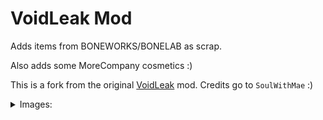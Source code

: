 # VoidLeak Mod

Adds items from BONEWORKS/BONELAB as scrap.

Also adds some MoreCompany cosmetics :)

This is a fork from the original [VoidLeak](https://thunderstore.io/c/lethal-company/p/SoulWithMae/VoidLeak/) mod.
Credits go to `SoulWithMae` :)

<details>
    <summary>Images:</summary>

<details> 
  <summary>Memory Leak Cleanup:</summary>

![Memory Leak Cleanup Barrel](https://github.com/Test-Account666/LethalCompany-VoidLeak/blob/master/images/Memory%20Leak%20Cleanup%20Barrel.jpg?raw=true)

</details>

<details> 
  <summary>Coroutine Garbage Barrel:</summary>

![Coroutine Garbage Barrel](https://github.com/Test-Account666/LethalCompany-VoidLeak/blob/master/images/Coroutine%20Garbage%20Barrel.jpg?raw=true)

</details>

<details> 
  <summary>Memory Dump Barrel:</summary>

![Memory Dump Barrel](https://github.com/Test-Account666/LethalCompany-VoidLeak/blob/master/images/Memory%20Dump%20Barrel.jpg?raw=true)

</details>

<details> 
  <summary>Particle Waste Barrel:</summary>

![Particle Waste Barrel](https://github.com/Test-Account666/LethalCompany-VoidLeak/blob/master/images/Particle%20Waste%20barrel.jpg?raw=true)

</details>

<details> 
  <summary>Melon Belly Barrel:</summary>

![Melon Belly Barrel](https://github.com/Test-Account666/LethalCompany-VoidLeak/blob/master/images/Melon%20Belly%20Barrel.jpg?raw=true)

</details>

<details> 
  <summary>Melon Belly Bottle:</summary>

![Melon Belly Hands](https://github.com/Test-Account666/LethalCompany-VoidLeak/blob/master/images/Melon%20Belly%20Hands.jpg?raw=true)

</details>

<details> 
  <summary>Crablet Headset:</summary>

![Crablet Headset Ground](https://github.com/Test-Account666/LethalCompany-VoidLeak/blob/master/images/Crablet%20Headset%20Ground.jpg?raw=true)

![Crablet Headset Hands](https://github.com/Test-Account666/LethalCompany-VoidLeak/blob/master/images/Crablet%20Headset%20Hands.jpg?raw=true)

</details>

<details> 
  <summary>Skull:</summary>

![Skull Ground](https://github.com/Test-Account666/LethalCompany-VoidLeak/blob/master/images/Skull%20Ground.jpg?raw=true)

![Skull Hands](https://github.com/Test-Account666/LethalCompany-VoidLeak/blob/master/images/Skull%20Hands.jpg?raw=true)

</details>

<details> 
  <summary>Lunar Toy:</summary>

![Lunar Toy Ground](https://github.com/Test-Account666/LethalCompany-VoidLeak/blob/master/images/Lunar%20Toy%20Ground.jpg?raw=true)

![Lunar Toy Hands](https://github.com/Test-Account666/LethalCompany-VoidLeak/blob/master/images/Lunar%20Toy%20Hands.jpg?raw=true)

</details>

<details> 
  <summary>Apollo:</summary>

![Apollo Ground](https://github.com/Test-Account666/LethalCompany-VoidLeak/blob/master/images/Apollo%20Ground.jpg?raw=true)

</details>

<details> 
  <summary>Crowbar:</summary>

![Crowbar Ground](https://github.com/Test-Account666/LethalCompany-VoidLeak/blob/master/images/Crowbar%20Ground.jpg?raw=true)

![Crowbar Hands](https://github.com/Test-Account666/LethalCompany-VoidLeak/blob/master/images/Crowbar%20Hands.jpg?raw=true)

</details>

<details> 
  <summary>Spawn Gun:</summary>

![Spawn Gun Ground](https://github.com/Test-Account666/LethalCompany-VoidLeak/blob/master/images/Spawn%20Gun%20Ground.jpg?raw=true)

![Spawn Gun Hands](https://github.com/Test-Account666/LethalCompany-VoidLeak/blob/master/images/Spawn%20Gun%20Hands.jpg?raw=true)

</details>

</details>